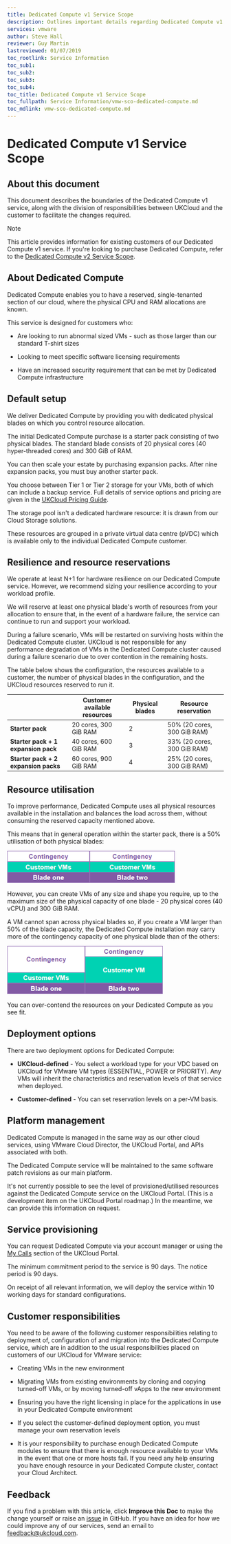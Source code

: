 ```yaml
---
title: Dedicated Compute v1 Service Scope
description: Outlines important details regarding Dedicated Compute v1
services: vmware
author: Steve Hall
reviewer: Guy Martin
lastreviewed: 01/07/2019
toc_rootlink: Service Information
toc_sub1: 
toc_sub2:
toc_sub3:
toc_sub4:
toc_title: Dedicated Compute v1 Service Scope
toc_fullpath: Service Information/vmw-sco-dedicated-compute.md
toc_mdlink: vmw-sco-dedicated-compute.md
---
```


# Dedicated Compute v1 Service Scope

## About this document

This document describes the boundaries of the Dedicated Compute v1 service, along with the division of responsibilities between UKCloud and the customer to facilitate the changes required.

> [!NOTE]
> This article provides information for existing customers of our Dedicated Compute v1 service. If you're looking to purchase Dedicated Compute, refer to the [Dedicated Compute v2 Service Scope](../dedicated-compute/dc-sco.md).

## About Dedicated Compute

Dedicated Compute enables you to have a reserved, single-tenanted section of our cloud, where the physical CPU and RAM allocations are known.

This service is designed for customers who:

- Are looking to run abnormal sized VMs - such as those larger than our standard T-shirt sizes

- Looking to meet specific software licensing requirements

- Have an increased security requirement that can be met by Dedicated Compute infrastructure

## Default setup

We deliver Dedicated Compute by providing you with dedicated physical blades on which you control resource allocation.

The initial Dedicated Compute purchase is a starter pack consisting of two physical blades. The standard blade consists of 20 physical cores (40 hyper-threaded cores) and 300 GiB of RAM.

You can then scale your estate by purchasing expansion packs. After nine expansion packs, you must buy another starter pack.

You choose between Tier 1 or Tier 2 storage for your VMs, both of which can include a backup service. Full details of service options and pricing are given in the [UKCloud Pricing Guide](https://ukcloud.com/pricing-guide).

The storage pool isn't a dedicated hardware resource: it is drawn from our Cloud Storage solutions.

These resources are grouped in a private virtual data centre (pVDC) which is available only to the individual Dedicated Compute customer.

## Resilience and resource reservations

We operate at least N+1 for hardware resilience on our Dedicated Compute service. However, we recommend sizing your resilience according to your workload profile.

We will reserve at least one physical blade's worth of resources from your allocation to ensure that, in the event of a hardware failure, the service can continue to run and support your workload.

During a failure scenario, VMs will be restarted on surviving hosts within the Dedicated Compute cluster. UKCloud is not responsible for any performance degradation of VMs in the Dedicated Compute cluster caused during a failure scenario due to over contention in the remaining hosts.

The table below shows the configuration, the resources available to a customer, the number of physical blades in the configuration, and the UKCloud resources reserved to run it.

&nbsp;                               | Customer available resources | Physical blades | Resource reservation
-------------------------------------|------------------------------|-----------------|---------------------
**Starter pack**                     | 20 cores, 300 GiB RAM        | 2               | 50% (20 cores, 300 GiB RAM)
**Starter pack + 1 expansion pack**  | 40 cores, 600 GiB RAM        | 3               | 33% (20 cores, 300 GiB RAM)
**Starter pack + 2 expansion packs** | 60 cores, 900 GiB RAM        | 4               | 25% (20 cores, 300 GiB RAM)

## Resource utilisation

To improve performance, Dedicated Compute uses all physical resources available in the installation and balances the load across them, without consuming the reserved capacity mentioned above.

This means that in general operation within the starter pack, there is a 50% utilisation of both physical blades:

![50% utilisation of blades](images/vmw-dc-contingency1.png)

However, you can create VMs of any size and shape you require, up to the maximum size of the physical capacity of one blade - 20 physical cores (40 vCPU) and 300 GiB RAM.

A VM cannot span across physical blades so, if you create a VM larger than 50% of the blade capacity, the Dedicated Compute installation may carry more of the contingency capacity of one physical blade than of the others:

![Greater than 50% utilisation of blade](images/vmw-dc-contingency2.png)

You can over-contend the resources on your Dedicated Compute as you see fit.

## Deployment options

There are two deployment options for Dedicated Compute:

- **UKCloud-defined** - You select a workload type for your VDC based on UKCloud for VMware VM types (ESSENTIAL, POWER or PRIORITY). Any VMs will inherit the characteristics and reservation levels of that service when deployed.

- **Customer-defined** - You can set reservation levels on a per-VM basis.

## Platform management

Dedicated Compute is managed in the same way as our other cloud services, using VMware Cloud Director, the UKCloud Portal, and APIs associated with both.

The Dedicated Compute service will be maintained to the same software patch revisions as our main platform.

It's not currently possible to see the level of provisioned/utilised resources against the Dedicated Compute service on the UKCloud Portal. (This is a development item on the UKCloud Portal roadmap.) In the meantime, we can provide this information on request.

## Service provisioning

You can request Dedicated Compute via your account manager or using the [My Calls](https://portal.skyscapecloud.com/support/ivanti) section of the UKCloud Portal.

The minimum commitment period to the service is 90 days. The notice period is 90 days.

On receipt of all relevant information, we will deploy the service within 10 working days for standard configurations.

## Customer responsibilities

You need to be aware of the following customer responsibilities relating to deployment of, configuration of and migration into the Dedicated Compute service, which are in addition to the usual responsibilities placed on customers of our UKCloud for VMware service:

- Creating VMs in the new environment

- Migrating VMs from existing environments by cloning and copying turned-off VMs, or by moving turned-off vApps to the new environment

- Ensuring you have the right licensing in place for the applications in use in your Dedicated Compute environment

- If you select the customer-defined deployment option, you must manage your own reservation levels

- It is your responsibility to purchase enough Dedicated Compute modules to ensure that there is enough resource available to your VMs in the event that one or more hosts fail. If you need any help ensuring you have enough resource in your Dedicated Compute cluster, contact your Cloud Architect.

## Feedback

If you find a problem with this article, click **Improve this Doc** to make the change yourself or raise an [issue](https://github.com/UKCloud/documentation/issues) in GitHub. If you have an idea for how we could improve any of our services, send an email to <feedback@ukcloud.com>.
